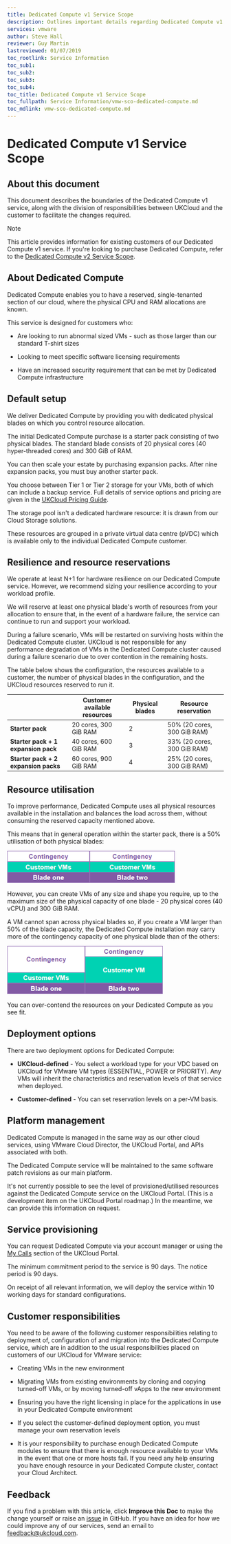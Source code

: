 ```yaml
---
title: Dedicated Compute v1 Service Scope
description: Outlines important details regarding Dedicated Compute v1
services: vmware
author: Steve Hall
reviewer: Guy Martin
lastreviewed: 01/07/2019
toc_rootlink: Service Information
toc_sub1: 
toc_sub2:
toc_sub3:
toc_sub4:
toc_title: Dedicated Compute v1 Service Scope
toc_fullpath: Service Information/vmw-sco-dedicated-compute.md
toc_mdlink: vmw-sco-dedicated-compute.md
---
```


# Dedicated Compute v1 Service Scope

## About this document

This document describes the boundaries of the Dedicated Compute v1 service, along with the division of responsibilities between UKCloud and the customer to facilitate the changes required.

> [!NOTE]
> This article provides information for existing customers of our Dedicated Compute v1 service. If you're looking to purchase Dedicated Compute, refer to the [Dedicated Compute v2 Service Scope](../dedicated-compute/dc-sco.md).

## About Dedicated Compute

Dedicated Compute enables you to have a reserved, single-tenanted section of our cloud, where the physical CPU and RAM allocations are known.

This service is designed for customers who:

- Are looking to run abnormal sized VMs - such as those larger than our standard T-shirt sizes

- Looking to meet specific software licensing requirements

- Have an increased security requirement that can be met by Dedicated Compute infrastructure

## Default setup

We deliver Dedicated Compute by providing you with dedicated physical blades on which you control resource allocation.

The initial Dedicated Compute purchase is a starter pack consisting of two physical blades. The standard blade consists of 20 physical cores (40 hyper-threaded cores) and 300 GiB of RAM.

You can then scale your estate by purchasing expansion packs. After nine expansion packs, you must buy another starter pack.

You choose between Tier 1 or Tier 2 storage for your VMs, both of which can include a backup service. Full details of service options and pricing are given in the [UKCloud Pricing Guide](https://ukcloud.com/pricing-guide).

The storage pool isn't a dedicated hardware resource: it is drawn from our Cloud Storage solutions.

These resources are grouped in a private virtual data centre (pVDC) which is available only to the individual Dedicated Compute customer.

## Resilience and resource reservations

We operate at least N+1 for hardware resilience on our Dedicated Compute service. However, we recommend sizing your resilience according to your workload profile.

We will reserve at least one physical blade's worth of resources from your allocation to ensure that, in the event of a hardware failure, the service can continue to run and support your workload.

During a failure scenario, VMs will be restarted on surviving hosts within the Dedicated Compute cluster. UKCloud is not responsible for any performance degradation of VMs in the Dedicated Compute cluster caused during a failure scenario due to over contention in the remaining hosts.

The table below shows the configuration, the resources available to a customer, the number of physical blades in the configuration, and the UKCloud resources reserved to run it.

&nbsp;                               | Customer available resources | Physical blades | Resource reservation
-------------------------------------|------------------------------|-----------------|---------------------
**Starter pack**                     | 20 cores, 300 GiB RAM        | 2               | 50% (20 cores, 300 GiB RAM)
**Starter pack + 1 expansion pack**  | 40 cores, 600 GiB RAM        | 3               | 33% (20 cores, 300 GiB RAM)
**Starter pack + 2 expansion packs** | 60 cores, 900 GiB RAM        | 4               | 25% (20 cores, 300 GiB RAM)

## Resource utilisation

To improve performance, Dedicated Compute uses all physical resources available in the installation and balances the load across them, without consuming the reserved capacity mentioned above.

This means that in general operation within the starter pack, there is a 50% utilisation of both physical blades:

![50% utilisation of blades](images/vmw-dc-contingency1.png)

However, you can create VMs of any size and shape you require, up to the maximum size of the physical capacity of one blade - 20 physical cores (40 vCPU) and 300 GiB RAM.

A VM cannot span across physical blades so, if you create a VM larger than 50% of the blade capacity, the Dedicated Compute installation may carry more of the contingency capacity of one physical blade than of the others:

![Greater than 50% utilisation of blade](images/vmw-dc-contingency2.png)

You can over-contend the resources on your Dedicated Compute as you see fit.

## Deployment options

There are two deployment options for Dedicated Compute:

- **UKCloud-defined** - You select a workload type for your VDC based on UKCloud for VMware VM types (ESSENTIAL, POWER or PRIORITY). Any VMs will inherit the characteristics and reservation levels of that service when deployed.

- **Customer-defined** - You can set reservation levels on a per-VM basis.

## Platform management

Dedicated Compute is managed in the same way as our other cloud services, using VMware Cloud Director, the UKCloud Portal, and APIs associated with both.

The Dedicated Compute service will be maintained to the same software patch revisions as our main platform.

It's not currently possible to see the level of provisioned/utilised resources against the Dedicated Compute service on the UKCloud Portal. (This is a development item on the UKCloud Portal roadmap.) In the meantime, we can provide this information on request.

## Service provisioning

You can request Dedicated Compute via your account manager or using the [My Calls](https://portal.skyscapecloud.com/support/ivanti) section of the UKCloud Portal.

The minimum commitment period to the service is 90 days. The notice period is 90 days.

On receipt of all relevant information, we will deploy the service within 10 working days for standard configurations.

## Customer responsibilities

You need to be aware of the following customer responsibilities relating to deployment of, configuration of and migration into the Dedicated Compute service, which are in addition to the usual responsibilities placed on customers of our UKCloud for VMware service:

- Creating VMs in the new environment

- Migrating VMs from existing environments by cloning and copying turned-off VMs, or by moving turned-off vApps to the new environment

- Ensuring you have the right licensing in place for the applications in use in your Dedicated Compute environment

- If you select the customer-defined deployment option, you must manage your own reservation levels

- It is your responsibility to purchase enough Dedicated Compute modules to ensure that there is enough resource available to your VMs in the event that one or more hosts fail. If you need any help ensuring you have enough resource in your Dedicated Compute cluster, contact your Cloud Architect.

## Feedback

If you find a problem with this article, click **Improve this Doc** to make the change yourself or raise an [issue](https://github.com/UKCloud/documentation/issues) in GitHub. If you have an idea for how we could improve any of our services, send an email to <feedback@ukcloud.com>.
